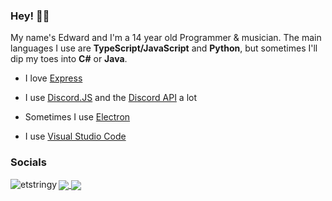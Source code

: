 ### Hey! 👋✨

My name's Edward and I'm a 14 year old Programmer & musician.
The main languages I use are **TypeScript/JavaScript** and **Python**, but sometimes I'll dip my toes into **C#** or **Java**.

- I love [Express](https://expressjs.com)
- I use [Discord.JS](https://discord.js.org) and the [Discord API](https://discord.com/developers/docs) a lot
- Sometimes I use [Electron](https://www.electronjs.org)

- I use [Visual Studio Code](https://code.visualstudio.com)

### Socials

<a href="https://twitter.com/etstringy" target="blank">
  <img align="center" src="https://img.shields.io/static/v1?label=Twitter&message=etstringy&color=1da1f2&style=for-the-badge&logo=twitter"/>
</a>

<a href="https://www.youtube.com/c/stringy" target="blank">
  <img align="center" src="https://img.shields.io/static/v1?label=YouTube&message=Stringy&color=ff0000&style=for-the-badge&logo=youtube" />
</a>

<img align="left" src="https://github-readme-stats.vercel.app/api/top-langs?username=etstringy&show_icons=true&locale=en&layout=compact&theme=algolia" alt="etstringy" />
